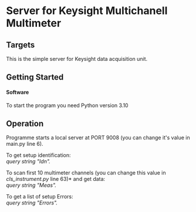 # Server for Keysight Multichanell Multimeter

## Targets

This is the simple server for Keysight data acquisition unit.

## Getting Started

#### Software

To start the program you need Python version 3.10

## Operation

Programme starts a local server at PORT 9008 (you can change it's value in main.py line 6).

To get setup identification: <br/>*query string "Idn".*<br/>

To scan first 10 multimeter channels (you can change this value in *cls_instrument.py* line 63)*
and get data:<br/>
*query string "Meas".*<br/>

To get a list of setup Errors: <br/>
*query string "Errors".*

